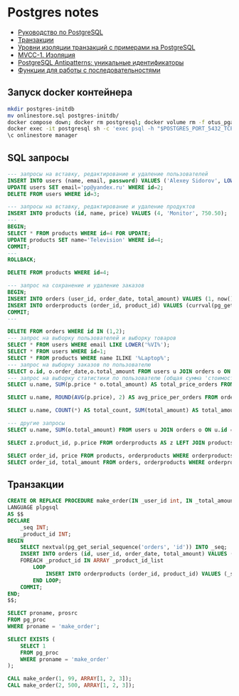 # Postgres notes

- [Руководство по PostgreSQL](https://metanit.com/sql/postgresql/)
- [Транзакции](https://www.postgresql.org/docs/current/tutorial-transactions.html)
- [Уровни изоляции транзакций с примерами на PostgreSQL](https://habr.com/ru/articles/317884/)
- [MVCC-1. Изоляция](https://habr.com/ru/companies/postgrespro/articles/442804/)
- [PostgreSQL Antipatterns: уникальные идентификаторы](https://habr.com/ru/companies/tensor/articles/515786/)
- [Функции для работы с последовательностями](https://postgrespro.ru/docs/postgrespro/9.5/functions-sequence)

## Запуск docker контейнера

```bash
mkdir postgres-initdb
mv onlinestore.sql postgres-initdb/
docker compose down; docker rm postgresql; docker volume rm -f otus_pgadmin_data otus_postgresql_data otus_postgresql_log; docker compose up postgresql
docker exec -it postgresql sh -c 'exec psql -h "$POSTGRES_PORT_5432_TCP_ADDR" -p "$POSTGRES_PORT_5432_TCP_PORT" -U postgres'
\c onlinestore manager
```

## SQL запросы

```sql
--- запросы на вставку, редактирование и удаление пользователей
INSERT INTO users (name, email, password) VALUES ('Alexey Sidorov', LOWER('AS@gmail.com'), '42145623');
UPDATE users SET email='pp@yandex.ru' WHERE id=2;
DELETE FROM users WHERE id=3;

--- запросы на вставку, редактирование и удаление продуктов
INSERT INTO products (id, name, price) VALUES (4, 'Monitor', 750.50);
---
BEGIN;
SELECT * FROM products WHERE id=4 FOR UPDATE;
UPDATE products SET name='Television' WHERE id=4;
COMMIT;
---
ROLLBACK;

DELETE FROM products WHERE id=4;

--- запрос на сохранение и удаление заказов
BEGIN;
INSERT INTO orders (user_id, order_date, total_amount) VALUES (1, now(), 99);
INSERT INTO orderproducts (order_id, product_id) VALUES (currval(pg_get_serial_sequence('orders', 'id')), 3);
COMMIT;
---

DELETE FROM orders WHERE id IN (1,2);
--- запрос на выборку пользователей и выборку товаров
SELECT * FROM users WHERE email LIKE LOWER('%VI%');
SELECT * FROM users WHERE id=1;
SELECT * FROM products WHERE name ILIKE '%Laptop%';
--- запрос на выборку заказов по пользователю
SELECT o.id, o.order_date,o.total_amount FROM users u JOIN orders o ON u.id = o.user_id WHERE u.id=1;
--- запрос на выборку статистики по пользователю (общая сумма 'стоимость?' заказов/средняя цена товара)
SELECT u.name, SUM(p.price * o.total_amount) AS total_price_orders FROM orderproducts op LEFT JOIN products p ON op.product_id=p.id RIGHT JOIN orders o ON op.order_id=o.id, users u WHERE o.user_id = u.id AND u.id = 1 GROUP BY u.name;

SELECT u.name, ROUND(AVG(p.price), 2) AS avg_price_per_orders FROM orderproducts op LEFT JOIN products p ON op.product_id=p.id RIGHT JOIN orders o ON op.order_id=o.id, users u WHERE o.user_id = u.id AND u.id = 1 GROUP BY u.name;

SELECT u.name, COUNT(*) AS total_count, SUM(total_amount) AS total_amount FROM orders o INNER JOIN users u ON u.id = o.user_id GROUP BY user_id, u.name;

--- другие запросы
SELECT u.name, SUM(o.total_amount) FROM users u JOIN orders o ON u.id = o.user_id WHERE u.id=1 GROUP BY u.name;

SELECT z.product_id, p.price FROM orderproducts AS z LEFT JOIN products AS p ON z.product_id = p.id GROUP BY z.product_id, p.price;

SELECT order_id, price FROM products, orderproducts WHERE orderproducts.product_id=products.id;
SELECT order_id, total_amount FROM orders, orderproducts WHERE orderproducts.order_id=orders.id;
```

## Транзакции

```sql
CREATE OR REPLACE PROCEDURE make_order(IN _user_id int, IN _total_amount int, IN _product_id_list int[])
LANGUAGE plpgsql
AS $$
DECLARE
    _seq INT;
    _product_id INT;
BEGIN
    SELECT nextval(pg_get_serial_sequence('orders', 'id')) INTO _seq;
    INSERT INTO orders (id, user_id, order_date, total_amount) VALUES (_seq, _user_id, now(), _total_amount);
    FOREACH _product_id IN ARRAY _product_id_list
        LOOP
            INSERT INTO orderproducts (order_id, product_id) VALUES (_seq, _product_id);
        END LOOP;
    COMMIT;
END;
$$;

SELECT proname, prosrc
FROM pg_proc
WHERE proname = 'make_order';

SELECT EXISTS (
    SELECT 1
    FROM pg_proc
    WHERE proname = 'make_order'
);

CALL make_order(1, 99, ARRAY[1, 2, 3]);
CALL make_order(2, 500, ARRAY[1, 2, 3]);
```